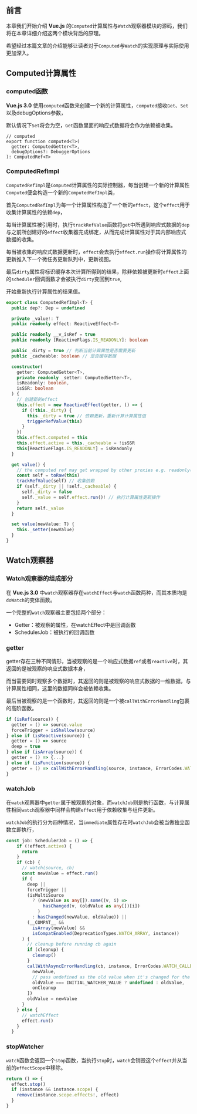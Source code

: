 ## 前言

本章我们开始介绍 __Vue.js__ 的`Computed`计算属性与`Watch`观察器模块的源码，我们将在本章详细介绍这两个模块背后的原理。  

希望经过本篇文章的介绍能够让读者对于`Computed`与`Watch`的实现原理与实际使用更加深入。

## Computed计算属性

### computed函数

__Vue.js 3.0__ 使用`computed`函数来创建一个新的计算属性，`computed`接收`Get`、`Set`以及debugOptions参数，  

默认情况下`Set`将会为空，`Get`函数里面的响应式数据将会作为依赖被收集。

```typesscript
// computed
export function computed<T>(
  getter: ComputedGetter<T>,
  debugOptions?: DebuggerOptions
): ComputedRef<T>
```

### ComputedRefImpl

`ComputedRefImpl`是`Computed`计算属性的实际控制器，每当创建一个新的计算属性`Computed`便会构造一个新的`ComputedRefImpl`类，  

首先`ComputedRefImpl`为每一个计算属性构造了一个新的`effect`，这个`effect`用于收集计算属性的依赖`dep`，  

每当计算属性被引用时，执行`trackRefValue`函数将`get`中所遇到响应式数据的`dep`与之前所创建好的`effect`收集器完成绑定，从而完成计算属性对于其内部响应式数据的收集。  

每当被收集的响应式数据更新时，`effect`会去执行`effect.run`操作将计算属性的更新推入下一个微任务更新队列中，更新视图。  

最后`dirty`属性将标识缓存本次计算所得到的结果，除非依赖被更新时`effect`上面的`scheduler`回调函数才会被执行`dirty`变回到`true`,  

开始重新执行计算属性的结果值。

```typescript
export class ComputedRefImpl<T> {
  public dep?: Dep = undefined

  private _value!: T
  public readonly effect: ReactiveEffect<T>

  public readonly __v_isRef = true
  public readonly [ReactiveFlags.IS_READONLY]: boolean

  public _dirty = true // 判断当前计算属性是否需要更新
  public _cacheable: boolean // 是否缓存数据

  constructor(
    getter: ComputedGetter<T>,
    private readonly _setter: ComputedSetter<T>,
    isReadonly: boolean,
    isSSR: boolean
  ) {
    // 创建新的effect
    this.effect = new ReactiveEffect(getter, () => {
      if (!this._dirty) {
        this._dirty = true // 依赖更新，重新计算计算属性值
        triggerRefValue(this) 
      }
    })
    this.effect.computed = this
    this.effect.active = this._cacheable = !isSSR
    this[ReactiveFlags.IS_READONLY] = isReadonly
  }

  get value() {
    // the computed ref may get wrapped by other proxies e.g. readonly() #3376
    const self = toRaw(this)
    trackRefValue(self) // 收集依赖
    if (self._dirty || !self._cacheable) {
      self._dirty = false
      self._value = self.effect.run()! // 执行计算属性更新操作
    }
    return self._value
  }

  set value(newValue: T) {
    this._setter(newValue)
  }
}
```


## Watch观察器

### Watch观察器的组成部分

在 __Vue.js 3.0__ 中`watch`观察器存在`watchEffect`与`watch`函数两种，而其本质均是`doWatch`的变体函数。 

一个完整的`watch`观察器主要包括两个部分：

- Getter：被观察的属性，在watchEffect中是回调函数
- SchedulerJob：被执行的回调函数

### getter

getter存在三种不同情形，当被观察的是一个响应式数据`ref`或者`reactive`时，其返回的是被观察的响应式数据本身，  

而当需要同时观察多个数据时，其返回的则是被观察的响应式数据的一维数据，与计算属性相同，这里的数据同样会被依赖收集。  

最后当被观察的是一个函数时，其返回的则是一个被`callWithErrorHandling`包裹的高阶函数。

```typescript
if (isRef(source)) {
  getter = () => source.value
  forceTrigger = isShallow(source)
} else if (isReactive(source)) {
  getter = () => source
  deep = true
} else if (isArray(source)) {
  getter = () => {...}
} else if (isFunction(source)) {
  getter = () => callWithErrorHandling(source, instance, ErrorCodes.WATCH_GETTER)
}
```

### watchJob

在`watch`观察器中`getter`属于被观察的对象，而`watchJob`则是执行函数，与计算属性相同`watch`观察器中同样会构建`effect`用于依赖收集与组件更新。  

`watchJob`的执行分为四种情况，当`immediate`属性存在时`watchJob`会被当做独立函数立即执行，

```typescript
const job: SchedulerJob = () => {
    if (!effect.active) {
      return
    }
    if (cb) {
      // watch(source, cb)
      const newValue = effect.run()
      if (
        deep ||
        forceTrigger ||
        (isMultiSource
          ? (newValue as any[]).some((v, i) =>
              hasChanged(v, (oldValue as any[])[i])
            )
          : hasChanged(newValue, oldValue)) ||
        (__COMPAT__ &&
          isArray(newValue) &&
          isCompatEnabled(DeprecationTypes.WATCH_ARRAY, instance))
      ) {
        // cleanup before running cb again
        if (cleanup) {
          cleanup()
        }
        callWithAsyncErrorHandling(cb, instance, ErrorCodes.WATCH_CALLBACK, [
          newValue,
          // pass undefined as the old value when it's changed for the first time
          oldValue === INITIAL_WATCHER_VALUE ? undefined : oldValue,
          onCleanup
        ])
        oldValue = newValue
      }
    } else {
      // watchEffect
      effect.run()
    }
  }
```

### stopWatcher

`watch`函数会返回一个`stop`函数，当执行`stop`时，`watch`会销毁这个`effect`并从当前的`effectScope`中移除。

```typescript
return () => {
  effect.stop()
  if (instance && instance.scope) {
    remove(instance.scope.effects!, effect)
  }
}
```



